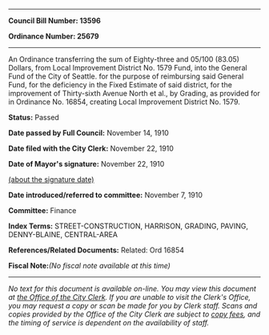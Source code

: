 

********

**Council Bill Number: 13596**
   
**Ordinance Number: 25679**
********

 An Ordinance transferring the sum of Eighty-three and 05/100 (83.05) Dollars, from Local Improvement District No. 1579 Fund, into the General Fund of the City of Seattle. for the purpose of reimbursing said General Fund, for the deficiency in the Fixed Estimate of said district, for the improvement of Thirty-sixth Avenue North et al., by Grading, as provided for in Ordinance No. 16854, creating Local Improvement District No. 1579.

**Status:** Passed
   
**Date passed by Full Council:** November 14, 1910
   
**Date filed with the City Clerk:** November 22, 1910
   
**Date of Mayor's signature:** November 22, 1910
   
[(about the signature date)](/~public/approvaldate.htm)
   
   
   
**Date introduced/referred to committee:** November 7, 1910
   
**Committee:** Finance
   
   
**Index Terms:** STREET-CONSTRUCTION, HARRISON, GRADING, PAVING, DENNY-BLAINE, CENTRAL-AREA

**References/Related Documents:** Related: Ord 16854

**Fiscal Note:**_(No fiscal note available at this time)_
********

_No text for this document is available on-line. You may view this document at [the Office of the City Clerk](http://www.seattle.gov/leg/clerk/contactUs.htm). If you are unable to visit the Clerk's Office, you may request a copy or scan be made for you by Clerk staff. Scans and copies provided by the Office of the City Clerk are subject to [copy fees](http://clerk.seattle.gov/~public/clerkfees.htm), and the timing of service is dependent on the availability of staff._

